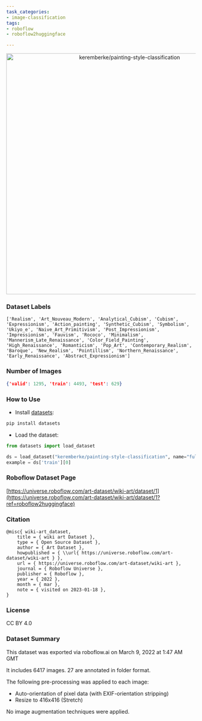```yaml
---
task_categories:
- image-classification
tags:
- roboflow
- roboflow2huggingface

---
```


<div align="center">
  <img width="640" alt="keremberke/painting-style-classification" src="https://huggingface.co/datasets/keremberke/painting-style-classification/resolve/main/thumbnail.jpg">
</div>

### Dataset Labels

```
['Realism', 'Art_Nouveau_Modern', 'Analytical_Cubism', 'Cubism', 'Expressionism', 'Action_painting', 'Synthetic_Cubism', 'Symbolism', 'Ukiyo_e', 'Naive_Art_Primitivism', 'Post_Impressionism', 'Impressionism', 'Fauvism', 'Rococo', 'Minimalism', 'Mannerism_Late_Renaissance', 'Color_Field_Painting', 'High_Renaissance', 'Romanticism', 'Pop_Art', 'Contemporary_Realism', 'Baroque', 'New_Realism', 'Pointillism', 'Northern_Renaissance', 'Early_Renaissance', 'Abstract_Expressionism']
```


### Number of Images

```json
{'valid': 1295, 'train': 4493, 'test': 629}
```


### How to Use

- Install [datasets](https://pypi.org/project/datasets/):

```bash
pip install datasets
```

- Load the dataset:

```python
from datasets import load_dataset

ds = load_dataset("keremberke/painting-style-classification", name="full")
example = ds['train'][0]
```

### Roboflow Dataset Page
[https://universe.roboflow.com/art-dataset/wiki-art/dataset/1](https://universe.roboflow.com/art-dataset/wiki-art/dataset/1?ref=roboflow2huggingface)

### Citation

```
@misc{ wiki-art_dataset,
    title = { wiki art Dataset },
    type = { Open Source Dataset },
    author = { Art Dataset },
    howpublished = { \\url{ https://universe.roboflow.com/art-dataset/wiki-art } },
    url = { https://universe.roboflow.com/art-dataset/wiki-art },
    journal = { Roboflow Universe },
    publisher = { Roboflow },
    year = { 2022 },
    month = { mar },
    note = { visited on 2023-01-18 },
}
```

### License
CC BY 4.0

### Dataset Summary
This dataset was exported via roboflow.ai on March 9, 2022 at 1:47 AM GMT

It includes 6417 images.
27 are annotated in folder format.

The following pre-processing was applied to each image:
* Auto-orientation of pixel data (with EXIF-orientation stripping)
* Resize to 416x416 (Stretch)

No image augmentation techniques were applied.



